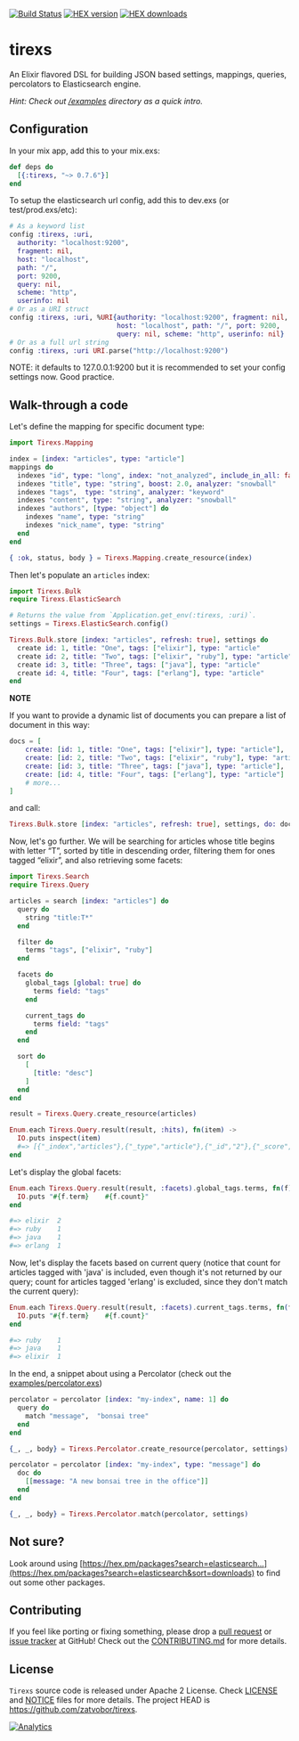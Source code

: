 [![Build Status](https://travis-ci.org/Zatvobor/tirexs.svg?branch=master)](https://travis-ci.org/Zatvobor/tirexs) [![HEX version](https://img.shields.io/hexpm/v/tirexs.svg)](https://hex.pm/packages/tirexs) [![HEX downloads](https://img.shields.io/hexpm/dw/tirexs.svg)](https://hex.pm/packages/tirexs)

tirexs
======

An Elixir flavored DSL for building JSON based settings, mappings, queries, percolators to Elasticsearch engine.

_Hint: Check out [/examples](/examples) directory as a quick intro._


Configuration
-------------------

In your mix app, add this to your mix.exs:
```elixir
def deps do
  [{:tirexs, "~> 0.7.6"}]
end
```
To setup the elasticsearch url config, add this to dev.exs (or test/prod.exs/etc):
```elixir
# As a keyword list
config :tirexs, :uri,
  authority: "localhost:9200",
  fragment: nil,
  host: "localhost",
  path: "/",
  port: 9200,
  query: nil,
  scheme: "http",
  userinfo: nil
# Or as a URI struct
config :tirexs, :uri, %URI{authority: "localhost:9200", fragment: nil,
                           host: "localhost", path: "/", port: 9200,
                           query: nil, scheme: "http", userinfo: nil}
# Or as a full url string
config :tirexs, :uri URI.parse("http://localhost:9200")
```
NOTE: it defaults to 127.0.0.1:9200 but it is recommended to set your config settings now. Good practice.

Walk-through a code
-------------------

Let's define the mapping for specific document type:

```elixir
import Tirexs.Mapping

index = [index: "articles", type: "article"]
mappings do
  indexes "id", type: "long", index: "not_analyzed", include_in_all: false
  indexes "title", type: "string", boost: 2.0, analyzer: "snowball"
  indexes "tags",  type: "string", analyzer: "keyword"
  indexes "content", type: "string", analyzer: "snowball"
  indexes "authors", [type: "object"] do
    indexes "name", type: "string"
    indexes "nick_name", type: "string"
  end
end

{ :ok, status, body } = Tirexs.Mapping.create_resource(index)
```

Then let's populate an `articles` index:

```elixir
import Tirexs.Bulk
require Tirexs.ElasticSearch

# Returns the value from `Application.get_env(:tirexs, :uri)`.
settings = Tirexs.ElasticSearch.config()

Tirexs.Bulk.store [index: "articles", refresh: true], settings do
  create id: 1, title: "One", tags: ["elixir"], type: "article"
  create id: 2, title: "Two", tags: ["elixir", "ruby"], type: "article"
  create id: 3, title: "Three", tags: ["java"], type: "article"
  create id: 4, title: "Four", tags: ["erlang"], type: "article"
end
```

**NOTE**

If you want to provide a dynamic list of documents you can prepare a list of
document in this way:

```elixir
docs = [
    create: [id: 1, title: "One", tags: ["elixir"], type: "article"],
    create: [id: 2, title: "Two", tags: ["elixir", "ruby"], type: "article"],
    create: [id: 3, title: "Three", tags: ["java"], type: "article"],
    create: [id: 4, title: "Four", tags: ["erlang"], type: "article"]
    # more...
]
```

and call:

```elixir
Tirexs.Bulk.store [index: "articles", refresh: true], settings, do: docs
```

Now, let's go further. We will be searching for articles whose title begins with letter “T”, sorted by title in descending order, filtering them for ones tagged “elixir”, and also retrieving some facets:

```elixir
import Tirexs.Search
require Tirexs.Query

articles = search [index: "articles"] do
  query do
    string "title:T*"
  end

  filter do
    terms "tags", ["elixir", "ruby"]
  end

  facets do
    global_tags [global: true] do
      terms field: "tags"
    end

    current_tags do
      terms field: "tags"
    end
  end

  sort do
    [
      [title: "desc"]
    ]
  end
end

result = Tirexs.Query.create_resource(articles)

Enum.each Tirexs.Query.result(result, :hits), fn(item) ->
  IO.puts inspect(item)
  #=> [{"_index","articles"},{"_type","article"},{"_id","2"},{"_score",1.0},{"_source",[{"id",2}, {"title","Two"},{"tags",["elixir","ruby"]},{"type","article"}]}]
end
```

Let's display the global facets:
```elixir
Enum.each Tirexs.Query.result(result, :facets).global_tags.terms, fn(f) ->
  IO.puts "#{f.term}    #{f.count}"
end

#=> elixir  2
#=> ruby    1
#=> java    1
#=> erlang  1
```
Now, let's display the facets based on current query (notice that count for articles tagged with 'java' is included, even though it's not returned by our query; count for articles tagged 'erlang' is excluded, since they don't match the current query):
```elixir
Enum.each Tirexs.Query.result(result, :facets).current_tags.terms, fn(f) ->
  IO.puts "#{f.term}    #{f.count}"
end

#=> ruby    1
#=> java    1
#=> elixir  1
```

In the end, a snippet about using a Percolator (check out the [examples/percolator.exs](examples/percolator.exs))
```elixir
percolator = percolator [index: "my-index", name: 1] do
  query do
    match "message",  "bonsai tree"
  end
end

{_, _, body} = Tirexs.Percolator.create_resource(percolator, settings)

percolator = percolator [index: "my-index", type: "message"] do
  doc do
    [[message: "A new bonsai tree in the office"]]
  end
end

{_, _, body} = Tirexs.Percolator.match(percolator, settings)
```

Not sure?
---------

Look around using [https://hex.pm/packages?search=elasticsearch...](https://hex.pm/packages?search=elasticsearch&sort=downloads) to find out some other packages.

Contributing
------------

If you feel like porting or fixing something, please drop a [pull request](https://github.com/Zatvobor/tirexs/pulls) or [issue tracker](https://github.com/Zatvobor/tirexs/issues) at GitHub! Check out the [CONTRIBUTING.md](CONTRIBUTING.md) for more details.

License
-------

`Tirexs` source code is released under Apache 2 License.
Check [LICENSE](LICENSE) and [NOTICE](NOTICE) files for more details. The project HEAD is https://github.com/zatvobor/tirexs.

[![Analytics](https://ga-beacon.appspot.com/UA-61065309-1/Zatvobor/tirexs/README)](https://github.com/igrigorik/ga-beacon)
